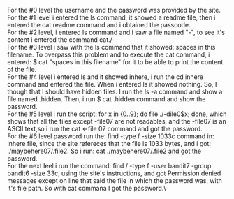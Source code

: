 For the #0 level the username and the password was provided by the site.\
For the #1 level i entered the ls command, it showed a readme file, then i entered the cat readme command and i obtained the passcode.\
For the #2 level, i entered ls command and i saw a file named "-", to see it's content i entered the command cat./- \
For the #3 level i saw with the ls command that it showed: spaces in this filename. To overpass this problem and to execute the cat command, i entered: $ cat "spaces in this filename" for it to be able to print the content of the file.\
For the #4 level i entered ls and it showed inhere, i run the cd inhere command and entered the file. When i entered ls it showed nothing. So, I though that I should have hidden files. I run the ls -a command and show a file named .hidden. Then, i run $ cat .hidden command and show the password.\
For the #5 level i run the script: for x in {0..9}; do file ./-dile0$x; done, which shows that all the files except -file07 are not readables, and the -file07 is an ASCII text,so i run the cat <-file 07 command and got the password.\
For the #6 level password run the: find -type f -size 1033c command in: inhere file, since the site refereces that the file is 1033 bytes, and i got: ./maybehere07/.file2. So i run: cat ./maybehere07/.file2 and got the password.\
For the next leel i run the command: find / -type f -user bandit7 -group bandit6 -size 33c, using the site's instructions, and got Permission denied messages  except on line that said the file in which the password was, with it's file path. So with cat commana I got the password.\
